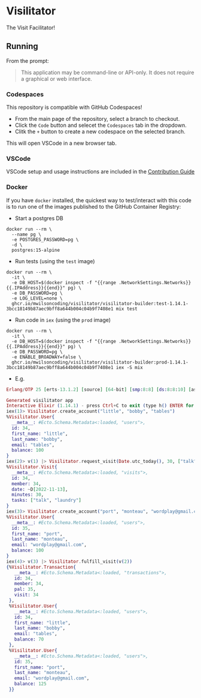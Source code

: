 # Visilitator

The Visit Facilitator!

## Running

From the prompt:
> This application may be command-line or API-only. It does not require a graphical or web interface.

### Codespaces

This repository is compatible with GitHub Codespaces!

- From the main page of the repository, select a branch to checkout.
- Click the `Code` button and selecet the `Codespaces` tab in the dropdown.
- Clitk the `+` button to create a new codespace on the selected branch.

This will open VSCode in a new browser tab.

### VSCode

VSCode setup and usage instructions are included in the [Contribution Guide](CONTRIBUTING.md)

### Docker

If you have `docker` installed, the quickest way to test/interact with this code is to run one of the images published to the GitHub Container Registry:

- Start a postgres DB
```console
docker run --rm \
  --name pg \
  -e POSTGRES_PASSWORD=pg \
  -d \
  postgres:15-alpine
```
- Run tests (using the `test` image)
```console
docker run --rm \
  -it \
  -e DB_HOST=$(docker inspect -f "{{range .NetworkSettings.Networks}}{{.IPAddress}}{{end}}" pg) \
  -e DB_PASSWORD=pg \
  -e LOG_LEVEL=none \
  ghcr.io/mwilsoncoding/visilitator/visilitator-builder:test-1.14.1-3bcc18149b87aec9bff8a644b004c04b9f7408e1 mix test
```
- Run code in `iex` (using the `prod` image)
```console
docker run --rm \
  -it \
  -e DB_HOST=$(docker inspect -f "{{range .NetworkSettings.Networks}}{{.IPAddress}}{{end}}" pg) \
  -e DB_PASSWORD=pg \
  -e ENABLE_BROADWAY=false \
  ghcr.io/mwilsoncoding/visilitator/visilitator-builder:prod-1.14.1-3bcc18149b87aec9bff8a644b004c04b9f7408e1 iex -S mix
```
  - E.g.
  ```elixir
  Erlang/OTP 25 [erts-13.1.2] [source] [64-bit] [smp:8:8] [ds:8:8:10] [async-threads:1] [jit]

  Generated visilitator app
  Interactive Elixir (1.14.1) - press Ctrl+C to exit (type h() ENTER for help)
  iex(1)> Visilitator.create_account("little", "bobby", "tables")
  %Visilitator.User{
    __meta__: #Ecto.Schema.Metadata<:loaded, "users">,
    id: 34,
    first_name: "little",
    last_name: "bobby",
    email: "tables",
    balance: 100
  }
  iex(2)> v(1) |> Visilitator.request_visit(Date.utc_today(), 30, ["talk", "laundry"])
  %Visilitator.Visit{
    __meta__: #Ecto.Schema.Metadata<:loaded, "visits">,
    id: 34,
    member: 34,
    date: ~D[2022-11-13],
    minutes: 30,
    tasks: ["talk", "laundry"]
  }
  iex(3)> Visilitator.create_account("port", "monteau", "wordplay@gmail.com")
  %Visilitator.User{
    __meta__: #Ecto.Schema.Metadata<:loaded, "users">,
    id: 35,
    first_name: "port",
    last_name: "monteau",
    email: "wordplay@gmail.com",
    balance: 100
  }
  iex(4)> v(3) |> Visilitator.fulfill_visit(v(2))
  {%Visilitator.Transaction{
     __meta__: #Ecto.Schema.Metadata<:loaded, "transactions">,
     id: 34,
     member: 34,
     pal: 35,
     visit: 34
   },
   %Visilitator.User{
     __meta__: #Ecto.Schema.Metadata<:loaded, "users">,
     id: 34,
     first_name: "little",
     last_name: "bobby",
     email: "tables",
     balance: 70
   },
   %Visilitator.User{
     __meta__: #Ecto.Schema.Metadata<:loaded, "users">,
     id: 35,
     first_name: "port",
     last_name: "monteau",
     email: "wordplay@gmail.com",
     balance: 125
   }}
  ```
